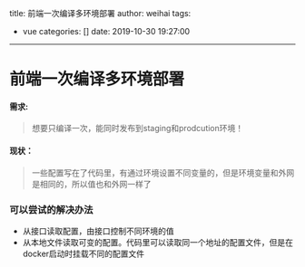 title: 前端一次编译多环境部署
author: weihai
tags:
  - vue
categories: []
date: 2019-10-30 19:27:00
---
# 前端一次编译多环境部署

#### 需求:
> 想要只编译一次，能同时发布到staging和prodcution环境！

#### 现状：
> 一些配置写在了代码里，有通过环境设置不同变量的，但是环境变量和外网是相同的，所以值也和外网一样了

### 可以尝试的解决办法
- 从接口读取配置，由接口控制不同环境的值
- 从本地文件读取可变的配置。代码里可以读取同一个地址的配置文件，但是在docker启动时挂载不同的配置文件